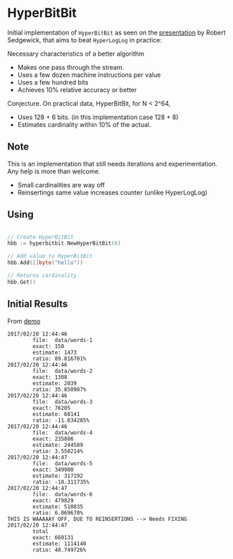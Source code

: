 # HyperBitBit
Initial implementation of `HyperBitBit` as seen on the [presentation](https://www.cs.princeton.edu/~rs/talks/AC11-Cardinality.pdf) by Robert Sedgewick, that aims to beat `HyperLogLog` in practice:

Necessary characteristics of a better algorithm
* Makes one pass through the stream.
* Uses a few dozen machine instructions per value
* Uses a few hundred bits
* Achieves 10% relative accuracy or better

Conjecture. On practical data, HyperBitBit, for N < 2^64,
* Uses 128 + 6 bits. (in this implementation case 128 + 8)
* Estimates cardinality within 10% of the actual.

## Note
This is an implementation that still needs iterations and experimentation. Any help is more than welcome.
* Small cardinalities are way off
* Reinsertings same value increases counter (unlike HyperLogLog)


## Using
```go

// Create HyperBitBit
hbb := hyperbitbit.NewHyperBitBit(6)

// Add value to HyperBitBit
hbb.Add([]byte("hello"))

// Returns cardinality
hbb.Get()
```

## Initial Results
From [demo](demo)
```
2017/02/20 12:44:46 
        file:  data/words-1 
        exact: 150 
        estimate: 1473 
        ratio: 89.816701%
2017/02/20 12:44:46 
        file:  data/words-2 
        exact: 1308 
        estimate: 2039 
        ratio: 35.850907%
2017/02/20 12:44:46 
        file:  data/words-3 
        exact: 76205 
        estimate: 68141 
        ratio: -11.834285%
2017/02/20 12:44:46 
        file:  data/words-4 
        exact: 235886 
        estimate: 244589 
        ratio: 3.558214%
2017/02/20 12:44:47 
        file:  data/words-5 
        exact: 349900 
        estimate: 317192 
        ratio: -10.311735%
2017/02/20 12:44:47 
        file:  data/words-6 
        exact: 479829 
        estimate: 510835 
        ratio: 6.069670%
THIS IS WAAAAAY OFF, DUE TO REINSERTIONS --> Needs FIXING
2017/02/20 12:44:47 
        total
        exact: 660131 
        estimate: 1114140 
        ratio: 40.749726%
 ```

